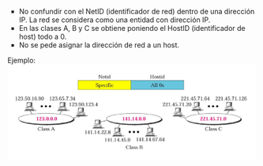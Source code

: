 <ul type="square">
  <li>No confundir con el NetID (identificador de red) dentro de una dirección IP. La red se considera como una entidad con dirección IP.</li>
  <li>En las clases A, B y C se obtiene poniendo el HostID (identificador de host) todo a 0.</li>
  <li>No se pede asignar la dirección de red a un host.</li>
  </ul>
  
  Ejemplo:<br>
  <img src="https://github.com/luisbueno8/literatura_sigloxxi/blob/master/animales/red.PNG">
